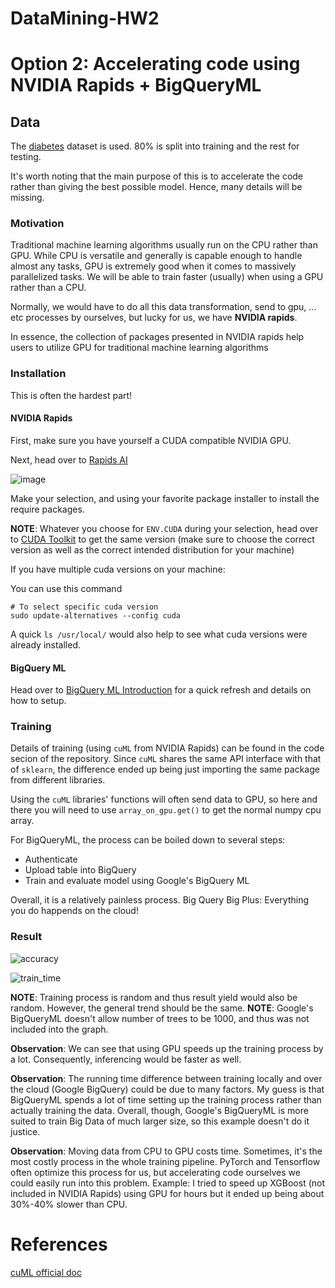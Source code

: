 # DataMining-HW2

# Option 2: Accelerating code using NVIDIA Rapids + BigQueryML

## Data

The [diabetes](https://archive.ics.uci.edu/dataset/891/cdc+diabetes+health+indicators) dataset is used.
80% is split into training and the rest for testing.

It's worth noting that the main purpose of this is to accelerate the code rather than giving the best possible model. Hence, many details will be missing.

### Motivation

Traditional machine learning algorithms usually run on the CPU rather than GPU. While CPU is versatile and generally is capable enough to handle almost any tasks, GPU is extremely good when it comes to massively parallelized tasks. We will be able to train faster (usually) when using a GPU rather than a CPU.

Normally, we would have to do all this data transformation, send to gpu, ... etc processes by ourselves, but lucky for us, we have **NVIDIA rapids**.

In essence, the collection of packages presented in NVIDIA rapids help users to utilize GPU for traditional machine learning algorithms

### Installation

This is often the hardest part!

#### NVIDIA Rapids
First, make sure you have yourself a CUDA compatible NVIDIA GPU.

Next, head over to [Rapids AI](https://docs.rapids.ai/install)

![image](https://github.com/HieuVuong001/DataMining-HW3/assets/60205090/8f3afdd8-e1a8-4efa-948c-b8ee027f4d0e)

Make your selection, and using your favorite package installer to install the require packages.

**NOTE**: Whatever you choose for `ENV.CUDA` during your selection, head over to [CUDA Toolkit](https://developer.nvidia.com/cuda-toolkit) to get the same version (make sure to choose the correct version as well as the correct intended distribution for your machine)

If you have multiple cuda versions on your machine:

You can use this command
```
# To select specific cuda version
sudo update-alternatives --config cuda
```

A quick `ls /usr/local/` would also help to see what cuda versions were already installed.

#### BigQuery ML

Head over to [BigQuery ML Introduction](https://cloud.google.com/bigquery/docs/bqml-introduction) for a quick refresh and details on how to setup.


### Training

Details of training (using `cuML` from NVIDIA Rapids) can be found in the code secion of the repository.
Since `cuML` shares the same API interface with that of `sklearn`, the difference ended up being just importing the same package from different libraries.

Using the `cuML` libraries' functions will often send data to GPU, so here and there you will need to use `array_on_gpu.get()` to get the normal numpy cpu array.

For BigQueryML, the process can be boiled down to several steps:
- Authenticate
- Upload table into BigQuery
- Train and evaluate model using Google's BigQuery ML

Overall, it is a relatively painless process. Big Query Big Plus: Everything you do happends on the cloud!

### Result

![accuracy](https://github.com/HieuVuong001/DataMining-HW3/assets/60205090/6084fa85-5265-44f9-9af2-ed6782678acf)

![train_time](https://github.com/HieuVuong001/DataMining-HW3/assets/60205090/fe86d321-be88-4e92-8f29-b397f37cfaba)

**NOTE**: Training process is random and thus result yield would also be random. However, the general trend should be the same.
**NOTE**: Google's BigQueryML doesn't allow number of trees to be 1000, and thus was not included into the graph.

**Observation**: We can see that using GPU speeds up the training process by a lot. Consequently, inferencing would be faster as well.

**Observation**: The running time difference between training locally and over the cloud (Google BigQuery) could be due to many factors. My guess is that BigQueryML spends a lot of time setting up the training process rather than actually training the data. Overall, though, Google's BigQueryML is more suited to train Big Data of much larger size, so this example doesn't do it justice. 

**Observation**: Moving data from CPU to GPU costs time. Sometimes, it's the most costly process in the whole training pipeline. PyTorch and Tensorflow often optimize this process for us, but accelerating code ourselves we could easily run into this problem. Example: I tried to speed up XGBoost (not included in NVIDIA Rapids) using GPU for hours but it ended up being about 30%-40% slower than CPU.


# References
[cuML official doc](https://docs.rapids.ai/api/cuml/stable/)


